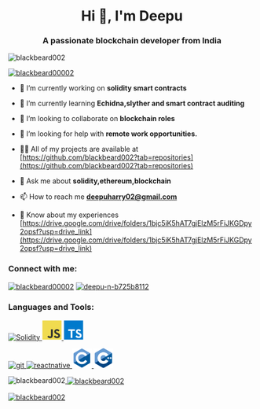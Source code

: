 <h1 align="center">Hi 👋, I'm Deepu</h1>
<h3 align="center">A passionate blockchain developer from India</h3>

<p align="left"> <img src="https://komarev.com/ghpvc/?username=blackbeard002&label=Profile%20views&color=0e75b6&style=flat" alt="blackbeard002" /> </p>

<p align="left"> <a href="https://twitter.com/blackbeard00002" target="blank"><img src="https://img.shields.io/twitter/follow/blackbeard00002?logo=twitter&style=for-the-badge" alt="blackbeard00002" /></a> </p>

- 🔭 I’m currently working on **solidity smart contracts**

- 🌱 I’m currently learning **Echidna,slyther and smart contract auditing**

- 👯 I’m looking to collaborate on **blockchain roles**

- 🤝 I’m looking for help with **remote work opportunities.**

- 👨‍💻 All of my projects are available at [https://github.com/blackbeard002?tab=repositories](https://github.com/blackbeard002?tab=repositories)

- 💬 Ask me about **solidity,ethereum,blockchain**

- 📫 How to reach me **deepuharry02@gmail.com**

- 📄 Know about my experiences [https://drive.google.com/drive/folders/1bjc5iK5hAT7gjElzM5rFiJKGDpy2opsf?usp=drive_link](https://drive.google.com/drive/folders/1bjc5iK5hAT7gjElzM5rFiJKGDpy2opsf?usp=drive_link)

<h3 align="left">Connect with me:</h3>
<p align="left">
<a href="https://twitter.com/blackbeard00002" target="blank"><img align="center" src="https://raw.githubusercontent.com/rahuldkjain/github-profile-readme-generator/master/src/images/icons/Social/twitter.svg" alt="blackbeard00002" height="30" width="40" /></a>
<a href="https://linkedin.com/in/deepu-n-b725b8112" target="blank"><img align="center" src="https://raw.githubusercontent.com/rahuldkjain/github-profile-readme-generator/master/src/images/icons/Social/linked-in-alt.svg" alt="deepu-n-b725b8112" height="30" width="40" /></a>
</p>

<h3 align="left">Languages and Tools:</h3>
<p align="left"> <a href="https://img.shields.io/badge/Solidity-%23363636.svg?style=for-the-badge&logo=solidity" target="_blank" rel="noreferrer"> <img src="https://img.shields.io/badge/Solidity-%23363636.svg?style=for-the-badge&logo=solidity" alt="Solidity" width="70" height="40"/> </a> <a href="https://developer.mozilla.org/en-US/docs/Web/JavaScript" target="_blank" rel="noreferrer"> <img src="https://raw.githubusercontent.com/devicons/devicon/master/icons/javascript/javascript-original.svg" alt="javascript" width="40" height="40"/> </a> <a href="https://www.typescriptlang.org/" target="_blank" rel="noreferrer"> <img src="https://raw.githubusercontent.com/devicons/devicon/master/icons/typescript/typescript-original.svg" alt="typescript" width="40" height="40"/> </a> </p>  </a> <a href="https://git-scm.com/" target="_blank" rel="noreferrer"> <img src="https://www.vectorlogo.zone/logos/git-scm/git-scm-icon.svg" alt="git" width="40" height="40"/> </a>  <a href="https://reactnative.dev/" target="_blank" rel="noreferrer"> <img src="https://reactnative.dev/img/header_logo.svg" alt="reactnative" width="40" height="40"/> </a><a href="https://www.cprogramming.com/" target="_blank" rel="noreferrer"> <img src="https://raw.githubusercontent.com/devicons/devicon/master/icons/c/c-original.svg" alt="c" width="40" height="40"/> </a> <a href="https://www.w3schools.com/cpp/" target="_blank" rel="noreferrer"> <img src="https://raw.githubusercontent.com/devicons/devicon/master/icons/cplusplus/cplusplus-original.svg" alt="c++" width="40" height="40"/>

<p><img align="left" src="https://github-readme-stats.vercel.app/api/top-langs?username=blackbeard002&show_icons=true&locale=en&layout=compact" alt="blackbeard002" /></p>

<p>&nbsp;<img align="center" src="https://github-readme-stats.vercel.app/api?username=blackbeard002&show_icons=true&locale=en" alt="blackbeard002" /></p>

<p><img align="center" src="https://github-readme-streak-stats.herokuapp.com/?user=blackbeard002&" alt="blackbeard002" /></p>

